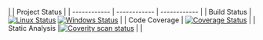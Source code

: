|  | Project Status |
| ------------ | ------------ | ------------ |
| Build Status    | [![Linux Status](https://img.shields.io/travis/Alex-B09/Tostitos.svg?label=linux)](https://travis-ci.org/Alex-B09/Tostitos) [![Windows Status](https://img.shields.io/appveyor/ci/faouellet/tostitos.svg?label=windows)](https://ci.appveyor.com/project/faouellet/tostitos) |
| Code Coverage | [![Coverage Status](https://coveralls.io/repos/Alex-B09/Tostitos/badge.svg?branch=master&service=github)](https://coveralls.io/github/Alex-B09/Tostitos?branch=master) |
| Static Analysis   |[![Coverity scan status](https://scan.coverity.com/projects/5797/badge.svg)](https://scan.coverity.com/projects/5797) | |
